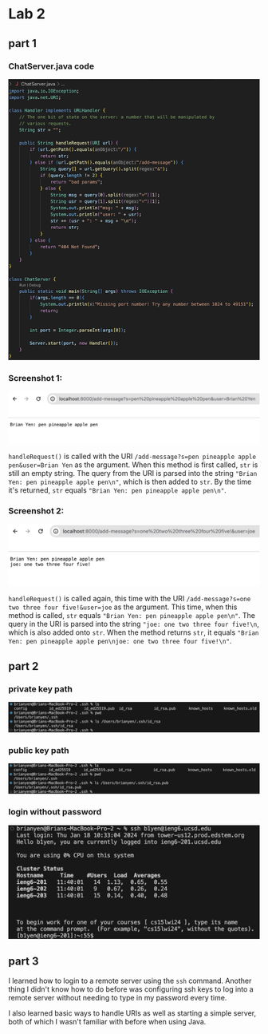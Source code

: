 # Lab 2
## part 1
### ChatServer.java code

![ChatServer.java code](lab2/chatservercode.png)

### Screenshot 1:

![chat server after adding once](lab2/chatserversc1.png)

`handleRequest()` is called with the URI `/add-message?s=pen pineapple apple pen&user=Brian Yen` as the argument. When this method is first called, `str` is still an empty string. The query from the URI is parsed into the string `"Brian Yen: pen pineapple apple pen\n"`, which is then added to `str`. By the time it's returned, `str` equals `"Brian Yen: pen pineapple apple pen\n"`.

### Screenshot 2:

![chat server after adding twice](lab2/chatserversc2.png)

`handleRequest()` is called again, this time with the URI `/add-message?s=one two three four five!&user=joe` as the argument. This time, when this method is called, `str` equals `"Brian Yen: pen pineapple apple pen\n"`. The query in the URI is parsed into the string `"joe: one two three four five!\n`, which is also added onto `str`. When the method returns `str`, it equals `"Brian Yen: pen pineapple apple pen\njoe: one two three four five!\n"`.

## part 2

### private key path

![path to private id_rsa](lab2/prkeyls.png)

### public key path

![path to public id_rsa](lab2/pukeyls.png)

### login without password

![logging in without password](lab2/loginssh.png)

## part 3

I learned how to login to a remote server using the `ssh` command. Another thing I didn't know how to do before was configuring ssh keys to log into a remote server without needing to type in my password every time.

I also learned basic ways to handle URIs as well as starting a simple server, both of which I wasn't familiar with before when using Java.